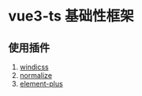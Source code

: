 # vue3-ts 基础性框架

## 使用插件

1. [windicss](https://cn.windicss.org/)
2. [normalize](https://www.npmjs.com/package/normalize.css)
3. [element-plus](https://element-plus.org/zh-CN/)
